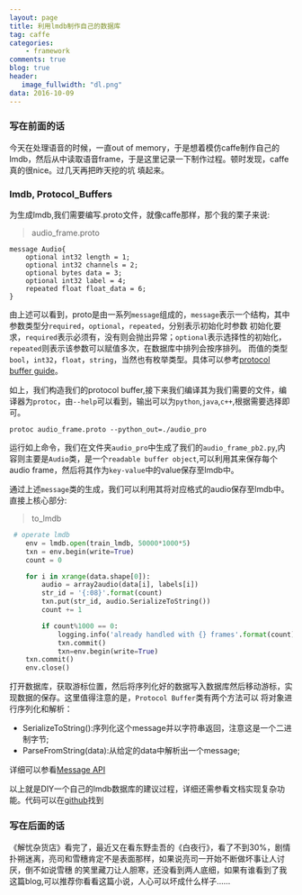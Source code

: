 ```yaml
---
layout: page
title: 利用lmdb制作自己的数据库
tag: caffe
categories: 
    - framework
comments: true
blog: true
header:
   image_fullwidth: "dl.png"
data: 2016-10-09
---  
```


### 写在前面的话　　

今天在处理语音的时候，一直out of memory，于是想着模仿caffe制作自己的lmdb，然后从中读取语音frame，于是这里记录一下制作过程。顿时发现，caffe真的很nice。过几天再把昨天挖的坑
填起来。　　

### lmdb, Protocol_Buffers  

为生成lmdb,我们需要编写.proto文件，就像caffe那样，那个我的栗子来说:  

>audio_frame.proto  

```
message Audio{
    optional int32 length = 1;
    optional int32 channels = 2;
    optional bytes data = 3;
    optional int32 label = 4;
    repeated float float_data = 6;
}
```  

由上述可以看到，proto是由一系列`message`组成的，`message`表示一个结构，其中参数类型分`required`，`optional`，`repeated`，分别表示初始化时参数
初始化要求，`required`表示必须有，没有则会抛出异常；`optional`表示选择性的初始化，`repeated`则表示该参数可以赋值多次，在数据库中排列会按序排列。
而值的类型`bool`，`int32`，`float`，`string`，当然也有枚举类型。具体可以参考[protocol buffer guide](https://developers.google.com/protocol-buffers/docs/proto)。　　

如上，我们构造我们的protocol buffer,接下来我们编译其为我们需要的文件，编译器为`protoc`，由`--help`可以看到，输出可以为`python`,`java`,`c++`,根据需要选择即可。　　

`protoc audio_frame.proto --python_out=./audio_pro`  

运行如上命令，我们在文件夹`audio_pro`中生成了我们的`audio_frame_pb2.py`,内容则主要是`Audio`类，是一个`readable buffer object`,可以利用其来保存每个
audio frame，然后将其作为`key-value`中的value保存至lmdb中。　　

通过上述`message`类的生成，我们可以利用其将对应格式的audio保存至lmdb中。直接上核心部分:  

>to_lmdb  

```python
 # operate lmdb
    env = lmdb.open(train_lmdb, 50000*1000*5)
    txn = env.begin(write=True)
    count = 0

    for i in xrange(data.shape[0]):
        audio = array2audio(data[i], labels[i])
        str_id = '{:08}'.format(count)
        txn.put(str_id, audio.SerializeToString())
        count += 1

        if count%1000 == 0:
            logging.info('already handled with {} frames'.format(count))
            txn.commit()
            txn=env.begin(write=True)
    txn.commit()
    env.close()
```  

打开数据库，获取游标位置，然后将序列化好的数据写入数据库然后移动游标，实现数据的保存。这里值得注意的是，`Protocol Buffer`类有两个方法可以
将对象进行序列化和解析：　　

* SerializeToString():序列化这个message并以字符串返回，注意这是一个二进制字节;
* ParseFromString(data):从给定的data中解析出一个message;  

详细可以参看[Message API](https://developers.google.com/protocol-buffers/docs/reference/python/google.protobuf.message.Message-class)  

以上就是DIY一个自己的lmdb数据库的建议过程，详细还需参看文档实现复杂功能。代码可以在[github]()找到　　

### 写在后面的话　　

《解忧杂货店》看完了，最近又在看东野圭吾的《白夜行》，看了不到30%，剧情扑朔迷离，亮司和雪穗肯定不是表面那样，如果说亮司一开始不断做坏事让人讨厌，倒不如说雪穗
的笑里藏刀让人胆寒，还没看到两人底细，如果有谁看到了我这篇blog,可以推荐你看看这篇小说，人心可以坏成什么样子……
